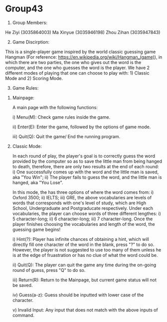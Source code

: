 # Group43

1. Group Members:

  He Ziyi (3035864003)
  Ma Xinyue (3035946198)
  Zhou Zihan (3035947843)

2. Game Discirption:

This is a single-player game inspired by the world classic guessing game Hangman (For reference: https://en.wikipedia.org/wiki/Hangman_(game)), in which there are two parties, the one who gives out the word is the computer, and the one who guesses the word is the player. We have 2 different modes of playing that one can choose to play with: 1) Classic Mode and 2) Scoring Mode.

3. Game Rules:

  1) Mainpage:

     A main page with the following functions:

      i) Menu(M): Check game rules inside the game.

      ii) Enter(E): Enter the game, followed by the options of game mode.

      iii) Quit(Q): Quit the game/ End the running program.

  2) Classic Mode:

     In each round of play, the player's goal is to correctly guess the word provided by the computer so as to save        the little man from being hanged to death, therefore, there are only two results at the end of each round: i)        One successfully comes up with the word and the little man is saved, aka "You Win"; ii) The player fails to          guess the word, and the little man is hanged, aka "You Lose".

     In this mode, the has three options of where the word comes from: i) Oxford 3500; ii) IELTS; iii) GRE, the above      vocabularies are levels of words that corresponds with one's level of study, which are High School,                  Undergraduate and Postgraducate respectively. Under each vocabularies, the player can choose words of three          different lengthes: i) 5 character-long; ii) 6 character-long; iii) 7 character-long. Once the player finishes        choosing the vocabularies and length of the word, the guessing game begins!

     i) Hint(?): Player has infinite chances of obtaining a hint, which will directly fill one character of the word      in the blank, press "?" to do so. However, the player is not suggested to use too many of them unless he is at        the edge of fruastration or has no clue of what the word could be.

     ii) Quit(Q): The player can quit the game any time during the on-going round of guess, press "Q" to do so.

     iii) Return(R): Return to the Mainpage, but current game status will not be saved.

     iv) Guess(a-z): Guess should be inputted with lower case of the character.

     v) Invalid Input: Any input that does not match with the above inputs of command.
